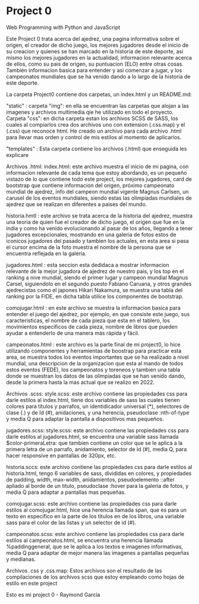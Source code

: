 # Project 0

Web Programming with Python and JavaScript

Este Project 0 trata acerca del ajedrez, una pagina informativa sobre el origen, el creador de dicho juego, los mejores jugadores desde el inicio de su creacion y quienes se han marcado en la historia de este deporte, asi mismo los mejores jugadores en la actualidad, informacion relevante acerca de ellos, como su pais de origen, su puntuacion (ELO) entre otras cosas. También informacion basica para entender y asi comenzar a jugar, y los campeonatos mundiales que se ha venido dando a lo largo de la historia de este deporte.

La carpeta Project0 contiene dos carpetas, un index.html y un README.md:

"static" : carpeta "img": en ella se encuentran las carpetas que alojan a las imagenes y archivos multimedia qie he utilizado en todo el proyecto. Carpeta "css": en dicha carpeta estan los archivos SCSS de SASS, los cuales al compiarlos crea dos archivos uno con extension (.css.map) y el (.css) que reconoce html. He creado un archivo para cada archivo .html para llevar mas orden y control de mis estilos al momento de aplicarlos.

"templates" : Esta carpeta contiene los archivos (.html) que enseguida les explicare

Archivos .html:
index.html: este archivo muestra el inicio de mi pagina, con informacion relevante de cada tema que estoy abordando, es un pequeño vistazo de lo que contiene todo este project, los mejores jugadores, card de bootstrap que contiene informacion del origen, próximo campeonato mundial de ajedrez, info del campeon mundial vigente Magnus Carlsen, un carusel de los eventos mundiales, siendo estas las olimpiadas mundiales de ajedrez que se realizan en diferentes a paises del mundo.

historia.hmtl : este archivo se trata acerca de la historia del ajedrez, muestra una teoria de quien fue el creador de dicho juego, el origen que fue en la india y como ha venido evolucionando al pasar de los años, llegando a tener jugadores excepcionales, mostrando en una galeria de fotos estos de iconicos jugadores del pasado y tambien los actuales, en esta area si pasa el cursor encima de la foto muestra el nombre de la persona que se encuentra reflejada en la galeria.

jugadores.html : esta seccion esta dedidaca a mostrar informacion relevante de la mejor jugadora de ajedrez de nuestro pais, y los top en el ranking a nive mundial, siendo el primer lugar y campeon mundial Magnus Carsel, siguiendolo en el segundo puesto Fabiano Caruana, y otros grandes ajedrecistas como el japones Hikari Nakamura, se muestra una tabla del ranking por la FIDE, en dicha tabla utilice los componentes de bootstrap.

comojugar.html : en este archivo se muestra la informacion basica para entender el juego del ajedrez, por ejemplo, en que consiste este juego, sus caracteristicas, el nombre de cada pieza que esta en el tablero, los movimientos especificos de cada pieza, nombre de libros que pueden ayudar a entenderlo de una manera más rápida y fácil.

campeonatos.html : este archivo es la parte final de mi project0, lo hice utilizando componentes y herramientas de boostrap para practicar esta area, se muestra todos los eventos importantes que se ha realizado a nivel mundial, una descripcion de la organizacion que esta al mando de todos estos eventos (FEDE), los campeonatos y toreneos y tambien una tabla donde se muestran los datos de las olimpiadas que se han venido dando, desde la primera hasta la mas actual que se realizo en 2022.

Archivos .scss:
style.scss: este archivo contiene las propiedades css para darle estilos al index.html, tiene dos variables de sass las cuales tienen colores para titulos y parrafos, un identidicador universal (*), selectores de clase (.) y de Id (#), anidaciones, y una herencia, pseudoclase :nth-of-type y media Q para adaptar la pantalla a dispositivos mas pequeños.

jugadores.scss:
style.scss: este archivo contiene las propiedades css para darle estilos al jugadores.html, se encuentra una variable sass llamada $color-primeraLetra: que tambien contiene un color que se le aplica a la primera letra de un parrafo, anidamiento, selector de Id (#), media Q, para hacer responsive en pantallas de 320px, etc.

historia.sccs: este archivo contiene las propiedades css para darle estilos al historia.html, tengo 6 variables de sass, divididas en colores, y propiedades de padding, width, max-width, anidamientos, pseudoelemento ::after apliado al borde de un titulo, pseudoclase :hover para la galeria de fotos, y media Q para adaptar a pantallas mas pequeñas.

comojugar.scss: este archivo contiene las propiedades css para darle estilos al comojugar.html, hice una herencia llamada span, que es para un texto en especifico en la parte de los titulos en de los libros, una variable sass para el color de las listas y un selector de id (#).

campeonatos.scss: este archivo contiene las propiedades css para darle estilos al campeonatos.html, se encuentra una herencia llamada %paddinggeneral, que se le aplica a los textos e imagenes informativas, media Q para adaptar de mejor manera las imagenes a pantallas pequeñas y medianas.

Archivos .css y .css.map: Estos archivos son el resultado de las compilaciones de los archivos scss que estoy empleando como hojas de estilo en este project

Esto es mi project 0 - Raymond García